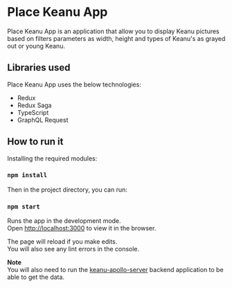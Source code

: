 # Place Keanu App

Place Keanu App is an application that allow you to display Keanu pictures based on filters parameters as width, height and types of Keanu's as grayed out or young Keanu.

## Libraries used

Place Keanu App uses the below technologies:

- Redux
- Redux Saga
- TypeScript
- GraphQL Request

## How to run it

Installing the required modules:

### `npm install`

Then in the project directory, you can run:

### `npm start`

Runs the app in the development mode.\
Open [http://localhost:3000](http://localhost:3000) to view it in the browser.

The page will reload if you make edits.\
You will also see any lint errors in the console.

**Note**  
You will also need to run the [keanu-apollo-server](https://github.com/tsunami-dzul/keanu-apollo-server) backend application to be able to get the data.
